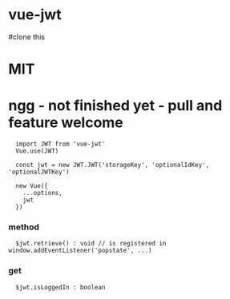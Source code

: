 # vue-jwt

#clone this
# MIT
# ngg - not finished yet - pull and feature welcome


      import JWT from 'vue-jwt'
      Vue.use(JWT)

      const jwt = new JWT.JWT('storageKey', 'optionalIdKey', 'optionalJWTKey')

      new Vue({
        ...options,
        jwt
      })

### method
      $jwt.retrieve() : void // is registered in window.addEventListener('popstate', ...)
### get
      $jwt.isLoggedIn : boolean
